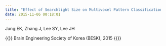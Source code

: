 ```yaml
---
title: "Effect of Searchlight Size on Multivoxel Pattern Classification of Competitive and Collaborative Decision Making Processes"
date: 2015-11-06 00:18:01
---
```


Jung EK, Zhang J, Lee SY, Lee JH

{{<format bright-green>}}
Brain Engineering Society of Korea (BESK), 2015
{{</format>}}
